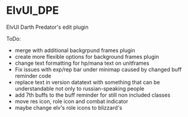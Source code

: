ElvUI_DPE
=========

ElvUI Darth Predator&#39;s edit plugin

ToDo:
 - merge with additional backgrpund frames plugin
 - create more flexible options for background frames plugin
 - change text formatting for hp/mana text on unitframes
 - Fix issues with exp/rep bar under minimap caused by changed buff reminder code
 - replace text in version datatext with something that can be understandable not only to russian-speaking people
 - add 7th buffs to the buff reminder for still non included classes
 - move res icon, role icon and combat indicator
 - maybe change elv's role icons to blizzard's